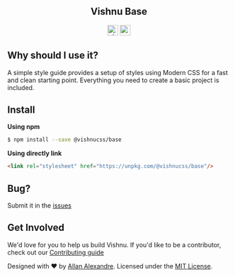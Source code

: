 <h2 align="center">Vishnu Base</h2>

<p align="center">
<a href="https://circleci.com/gh/alexandesigner/vishnu/tree/master"><img src="https://circleci.com/gh/alexandesigner/vishnu/tree/master.svg?&style=shield" alt="circle ci" height="24"></a>
<a href="https://badge.fury.io/js/vishnucss"><img src="https://badge.fury.io/js/vishnucss.svg" alt="npm version" height="24"></a>
</p>

## Why should I use it?

A simple style guide provides a setup of styles using Modern CSS for a fast and clean starting point. Everything you need to create a basic project is included.

## Install

**Using npm**

```sh
$ npm install --save @vishnucss/base
```

**Using directly link**

```html
<link rel="stylesheet" href="https://unpkg.com/@vishnucss/base"/>
```

## Bug?

Submit it in the [issues](https://github.com/vishnucss/vishnu/issues)

## Get Involved

We'd love for you to help us build Vishnu. If you'd like to be a contributor, check out our <a href="https://github.com/vishnucss/vishnucss/blob/master/.github/CONTRIBUTING.md" target="_blank">Contributing guide</a>

<p>Designed with ♥ by <a target="_blank" href="http://alexandesigner.com.br" title="Allan Alexandre">Allan Alexandre</a>. Licensed under the <a target="_blank" href="https://github.com/vishnucss/vishnu#license" title="MIT License">MIT License</a>.</p>